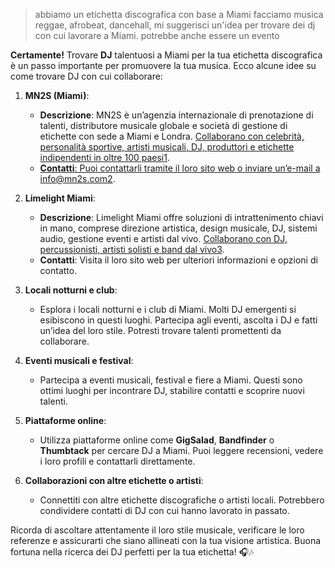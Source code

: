 > abbiamo un etichetta discografica con base a Miami facciamo musica reggae, afrobeat, dancehall, mi suggerisci un'idea per trovare dei dj con cui lavorare a Miami. potrebbe anche essere un evento

**Certamente!** Trovare **DJ** talentuosi a Miami per la tua etichetta discografica è un passo importante per promuovere la tua musica. Ecco alcune idee su come trovare DJ con cui collaborare:

1. **MN2S (Miami)**:
    
    - **Descrizione**: MN2S è un’agenzia internazionale di prenotazione di talenti, distributore musicale globale e società di gestione di etichette con sede a Miami e Londra. [Collaborano con celebrità, personalità sportive, artisti musicali, DJ, produttori e etichette indipendenti in oltre 100 paesi](https://mn2s.com/)[1](https://mn2s.com/).
    - [**Contatti**: Puoi contattarli tramite il loro sito web o inviare un’e-mail a info@mn2s.com](https://mn2s.com/contact/miami/)[2](https://mn2s.com/contact/miami/).
2. **Limelight Miami**:
    
    - **Descrizione**: Limelight Miami offre soluzioni di intrattenimento chiavi in mano, comprese direzione artistica, design musicale, DJ, sistemi audio, gestione eventi e artisti dal vivo. [Collaborano con DJ, percussionisti, artisti solisti e band dal vivo](https://limelightmiami.com/)[3](https://limelightmiami.com/).
    - **Contatti**: Visita il loro sito web per ulteriori informazioni e opzioni di contatto.
3. **Locali notturni e club**:
    
    - Esplora i locali notturni e i club di Miami. Molti DJ emergenti si esibiscono in questi luoghi. Partecipa agli eventi, ascolta i DJ e fatti un’idea del loro stile. Potresti trovare talenti promettenti da collaborare.
4. **Eventi musicali e festival**:
    
    - Partecipa a eventi musicali, festival e fiere a Miami. Questi sono ottimi luoghi per incontrare DJ, stabilire contatti e scoprire nuovi talenti.
5. **Piattaforme online**:
    
    - Utilizza piattaforme online come **GigSalad**, **Bandfinder** o **Thumbtack** per cercare DJ a Miami. Puoi leggere recensioni, vedere i loro profili e contattarli direttamente.
6. **Collaborazioni con altre etichette o artisti**:
    
    - Connettiti con altre etichette discografiche o artisti locali. Potrebbero condividere contatti di DJ con cui hanno lavorato in passato.

Ricorda di ascoltare attentamente il loro stile musicale, verificare le loro referenze e assicurarti che siano allineati con la tua visione artistica. Buona fortuna nella ricerca dei DJ perfetti per la tua etichetta! 🎧🎶
